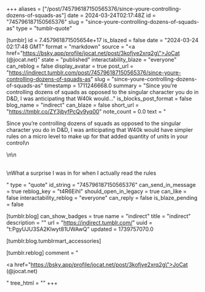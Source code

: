 +++
aliases = ["/post/745796187150565376/since-youre-controlling-dozens-of-squads-as"]
date = 2024-03-24T02:17:48Z
id = "745796187150565376"
slug = "since-youre-controlling-dozens-of-squads-as"
type = "tumblr-quote"

[tumblr]
id = 7.457961871505654e+17
is_blazed = false
date = "2024-03-24 02:17:48 GMT"
format = "markdown"
source = "<a href=\"https://bsky.app/profile/jocat.net/post/3kofjye2xrq2g\">JoCat (@jocat.net)</a>"
state = "published"
interactability_blaze = "everyone"
can_reblog = false
display_avatar = true
post_url = "https://indirect.tumblr.com/post/745796187150565376/since-youre-controlling-dozens-of-squads-as"
slug = "since-youre-controlling-dozens-of-squads-as"
timestamp = 1711246668.0
summary = "Since you’re controlling dozens of squads as opposed to the singular character you do in D&D, I was anticipating that W40k would..."
is_blocks_post_format = false
blog_name = "indirect"
can_blaze = false
short_url = "https://tmblr.co/ZY3jbyfPcQv9yq00"
note_count = 0.0
text = "<p>Since you&rsquo;re controlling dozens of squads as opposed to the singular character you do in D&amp;D, I was anticipating that W40k would have simpler rules on a micro level to make up for that added quantity of units in your control\n<br/></p>\n\n<p><br/>\nWhat a surprise I was in for when I actually read the rules</p>"
type = "quote"
id_string = "745796187150565376"
can_send_in_message = true
reblog_key = "t4R6Eihl"
should_open_in_legacy = true
can_like = false
interactability_reblog = "everyone"
can_reply = false
is_blaze_pending = false

[tumblr.blog]
can_show_badges = true
name = "indirect"
title = "indirect"
description = ""
url = "https://indirect.tumblr.com/"
uuid = "t:PgyUJU3SA2Klwyt81UWAwQ"
updated = 1739757070.0

[tumblr.blog.tumblrmart_accessories]

[tumblr.reblog]
comment = "<p><a href=\"https://bsky.app/profile/jocat.net/post/3kofjye2xrq2g\">JoCat (@jocat.net)</a></p>"
tree_html = ""
+++
